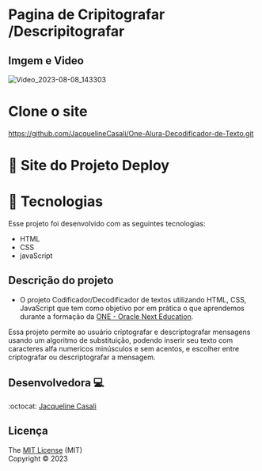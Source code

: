 # Pagina de Cripitografar /Descripitografar

## Imgem e Video

![Video_2023-08-08_143303](https://github.com/JacquelineCasali/One-Alura-Decodificador-de-Texto/assets/103325619/383ce36b-eb91-459e-8d7b-59333ff08a4f)

# Clone o site

https://github.com/JacquelineCasali/One-Alura-Decodificador-de-Texto.git

# 🔖 Site do Projeto Deploy

<!-- https://salao-de-beleza.vercel.app/ -->

# 🚀 Tecnologias

Esse projeto foi desenvolvido com as seguintes tecnologias:

- HTML
- CSS
- javaScript


## Descrição do projeto

- O projeto Codificador/Decodificador de textos utilizando HTML, CSS, JavaScript que tem como objetivo por em prática o que aprendemos durante a formação da [ONE - Oracle Next Education](https://www.oracle.com/br/education/oracle-next-education/).

Essa projeto permite ao usuário criptografar e descriptografar mensagens usando um algoritmo de substituição, podendo inserir seu texto com caracteres alfa numericos minúsculos e sem acentos, e escolher entre criptografar ou descriptografar a mensagem.


## Desenvolvedora 💻
  
  :octocat: [Jacqueline Casali](https://github.com/JacquelineCasali)

## Licença

  The [MIT License]() (MIT)  
  Copyright :copyright: 2023


  
